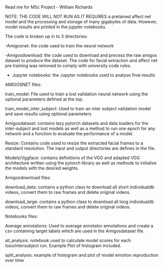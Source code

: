 Read me for MSc Project - William Richards

NOTE: THE CODE WILL NOT RUN AS IT REQUIRES a pretained affect net model and the processing and storage of many gigabytes of data. However, model results are printed in the jupyter notebooks.


The code is broken up in to 3 directories:

-Amigosnet: the code used to train the neural network

-Amigosdownload: the code used to download and process the raw amigos dataset to produce the dataset. The code for facial extraction and affect net pre training was removed to comply with university code rules.

- Jupyter notebooks: the Jupyter notebooks used to analyse final results




AMIGOSNET files:

train_model: File used to train a lost validation neural network using the optional parameters defined at the top. 

train_model_inter_subject: Used to train an inter subject validation model and save results using optional parameters 

Amigosdataset: contains lazy pytorch datasets and data loaders for the inter-subject and lost models as well as a method to run one epoch for any network and a function to evaluate the performance of a model.

Resize: Contains code used to resize the extracted facial frames to a standard resolution.
 The input and output directories are defines in the file.

Models/Vggface: contains definitions of the VGG and adapted VGG architecture written using the pytorch library as well as methods to initialise the models with the desired weights. 


Amigosdownload files:

download_data: contains a python class to download all short individualdb videos, convert them to raw frames and delete original videos.

download_large: contains a python class to download all long individualdb videos, convert them to raw frames and delete original videos.



Notebooks files:

Average annotations: Used to average annotator annotations and create a csv containing target labels which are used in the Amigosdataset file.

all_analysis: notebook used to calculate model scores for each loso/intersubject run. Example Plot of histogram included.

split_analysis: example of histogram and plot of model emotion reproduction over time



